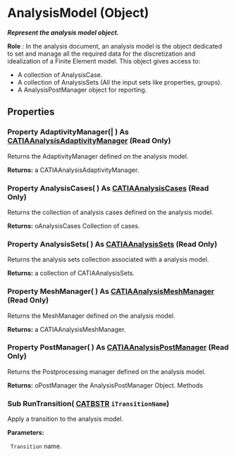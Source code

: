 # AnalysisModel (Object)

**_Represent the analysis model object._**

**Role** : In the analysis document, an analysis model is the object dedicated to set and manage all the required data for the discretization and idealization of a Finite Element model.
This object gives access to:

  * A collection of AnalysisCase.
  * A collection of AnalysisSets (All the input sets like properties, groups).
  * A AnalysisPostManager object for reporting.

## Properties

### Property **AdaptivityManager**(| ) As [CATIAAnalysisAdaptivityManager](../CATAnalysisInterfaces/interface_AnalysisAdaptivityManager_132794.md) (Read Only)

   Returns the AdaptivityManager defined on the analysis model.

**Returns:**      a CATIAAnalysisAdaptivityManager.  
### Property **AnalysisCases**( ) As [CATIAAnalysisCases](../CATAnalysisInterfaces/interface_AnalysisCases_36309.md) (Read Only)

   Returns the collection of analysis cases defined on the analysis model.

**Returns:**      oAnalysisCases Collection of cases.  
### Property **AnalysisSets**( ) As [CATIAAnalysisSets](../CATAnalysisInterfaces/interface_AnalysisSets_31754.md) (Read Only)

   Returns the analysis sets collection associated with a analysis model.

**Returns:**      a collection of CATIAAnalysisSets.  
### Property **MeshManager**( ) As [CATIAAnalysisMeshManager](../CATAnalysisInterfaces/interface_AnalysisMeshManager_75648.md) (Read Only)

   Returns the MeshManager defined on the analysis model.

**Returns:**      a CATIAAnalysisMeshManager.  
### Property **PostManager**( ) As [CATIAAnalysisPostManager](../CATAnalysisInterfaces/interface_AnalysisPostManager_76665.md) (Read Only)

   Returns the Postprocessing manager defined on the analysis model.

**Returns:**      oPostManager the AnalysisPostManager Object.  Methods

### Sub **RunTransition**( [CATBSTR](../System/typedef_CATBSTR_8129.md)  `iTransitionName`)

   Apply a transition to the analysis model.

**Parameters:**

` Transition`      name.